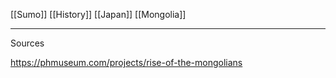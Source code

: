 [[Sumo]] [[History]] [[Japan]] [[Mongolia]]




---- 
Sources


https://phmuseum.com/projects/rise-of-the-mongolians